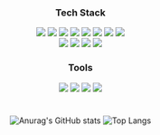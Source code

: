 <div align="center">
  
### Tech Stack
<img src="https://img.shields.io/badge/Android-3DDC84?style=flat&logo=Android&logoColor=FFFFFF"> <img src="https://img.shields.io/badge/Kotlin-7F52FF?style=flat&logo=Kotlin&logoColor=FFFFFF"/> <img src="https://img.shields.io/badge/java-007396?style=flat&logo=java&logoColor=FFFFFF"> 
<img src="https://img.shields.io/badge/Python-3776AB?style=flat&logo=Python&logoColor=FFFFFF"> <img src="https://img.shields.io/badge/C++-00599C?style=flat&logo=C++&logoColor=FFFFFF"> 
<img src="https://img.shields.io/badge/HTML-E34F26?style=flat&logo=HTML5&logoColor=FFFFFF"> <img src="https://img.shields.io/badge/CSS3-1572B6?style=flat&logo=CSS3&logoColor=FFFFFF"> <img src="https://img.shields.io/badge/JavaScript-F7DF1E?style=flat&logo=JavaScript&logoColor=FFFFFF"> <br>
<img src="https://img.shields.io/badge/PHP-777BB4?style=flat&logo=PHP&logoColor=FFFFFF"> <img src="https://img.shields.io/badge/MySQL-4479A1?style=flat&logo=MySQL&logoColor=FFFFFF"> <img src="https://img.shields.io/badge/Oracle-F80000?style=flat&logo=Oracle&logoColor=FFFFFF"> <img src="https://img.shields.io/badge/Firebase-FFCA28?style=flat&logo=Firebase&logoColor=FFFFFF">

### Tools
<img src="https://img.shields.io/badge/Git-F05032?style=flat&logo=Git&logoColor=FFFFFF"> [<img src="https://img.shields.io/badge/GitHub-181717?style=flat&logo=GitHub&logoColor=FFFFFF">](https://github.com/JungWooGeon) <img src="https://img.shields.io/badge/Notion-000000?style=flat&logo=Notion&logoColor=FFFFFF"> [<img src="https://img.shields.io/badge/Velog-20C997?style=flat&logo=Velog&logoColor=FFFFFF">](https://velog.io/@pass)

#

![Anurag's GitHub stats](https://github-readme-stats.vercel.app/api?username=JungWooGeon&show_icons=true&theme=radical) ![Top Langs](https://github-readme-stats.vercel.app/api/top-langs/?username=JungWooGeon&layout=compact&theme=radical)
<!-- synthwave -->
  
</div>

<!--
**JungWooGeon/JungWooGeon** is a ✨ _special_ ✨ repository because its `README.md` (this file) appears on your GitHub profile.

Here are some ideas to get you started:

- 🔭 I’m currently working on ...
- 🌱 I’m currently learning ...
- 👯 I’m looking to collaborate on ...
- 🤔 I’m looking for help with ...
- 💬 Ask me about ...
- 📫 How to reach me: ...
- 😄 Pronouns: ...
- ⚡ Fun fact: ...
- 👋 Hi there 

https://eunhee-programming.tistory.com/239
https://velog.io/@gomdorij/Github%EA%B9%83%ED%97%88%EB%B8%8C-%ED%94%84%EB%A1%9C%ED%95%84-%EA%BE%B8%EB%AF%B8%EA%B8%B0
https://simpleicons.org/?q=sass
-->
